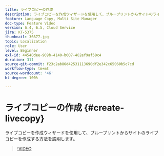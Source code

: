 ```yaml
---
title: ライブコピーの作成
description: ライブコピーを作成ウィザードを使用して、ブループリントからサイトのライブコピーを作成する方法を説明します。
feature: Language Copy, Multi Site Manager
doc-type: Feature Video
version: 6.4, 6.5, Cloud Service
jira: KT-5375
thumbnail: 36677.jpg
topic: Localization
role: User
level: Beginner
exl-id: 44540dee-909b-4140-b007-402ef9af58c4
duration: 311
source-git-commit: f23c2ab86d42531113690df2e342c65060b5c7cd
workflow-type: tm+mt
source-wordcount: '46'
ht-degree: 100%

---
```


# ライブコピーの作成 {#create-livecopy}

ライブコピーを作成ウィザードを使用して、ブループリントからサイトのライブコピーを作成する方法を説明します。

>[!VIDEO](https://video.tv.adobe.com/v/36677?quality=12&learn=on)
